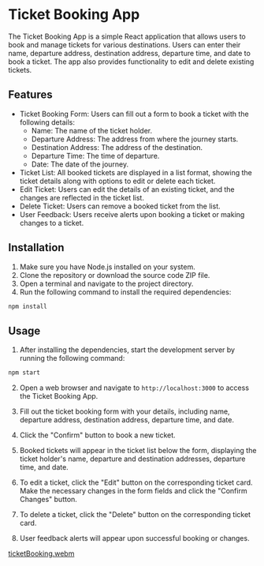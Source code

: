 # Ticket Booking App

The Ticket Booking App is a simple React application that allows users to book and manage tickets for various destinations. Users can enter their name, departure address, destination address, departure time, and date to book a ticket. The app also provides functionality to edit and delete existing tickets.

## Features

- Ticket Booking Form: Users can fill out a form to book a ticket with the following details:
  - Name: The name of the ticket holder.
  - Departure Address: The address from where the journey starts.
  - Destination Address: The address of the destination.
  - Departure Time: The time of departure.
  - Date: The date of the journey.
- Ticket List: All booked tickets are displayed in a list format, showing the ticket details along with options to edit or delete each ticket.
- Edit Ticket: Users can edit the details of an existing ticket, and the changes are reflected in the ticket list.
- Delete Ticket: Users can remove a booked ticket from the list.
- User Feedback: Users receive alerts upon booking a ticket or making changes to a ticket.

## Installation

1. Make sure you have Node.js installed on your system.
2. Clone the repository or download the source code ZIP file.
3. Open a terminal and navigate to the project directory.
4. Run the following command to install the required dependencies:

```bash
npm install
```

## Usage

1. After installing the dependencies, start the development server by running the following command:

```bash
npm start
```

2. Open a web browser and navigate to `http://localhost:3000` to access the Ticket Booking App.

3. Fill out the ticket booking form with your details, including name, departure address, destination address, departure time, and date.

4. Click the "Confirm" button to book a new ticket.

5. Booked tickets will appear in the ticket list below the form, displaying the ticket holder's name, departure and destination addresses, departure time, and date.

6. To edit a ticket, click the "Edit" button on the corresponding ticket card. Make the necessary changes in the form fields and click the "Confirm Changes" button.

7. To delete a ticket, click the "Delete" button on the corresponding ticket card.

8. User feedback alerts will appear upon successful booking or changes.


[ticketBooking.webm](https://github.com/umar8637/ticket-Booking/assets/114384219/dbc5258a-97f9-4653-bf6a-29cc5442a81b)

